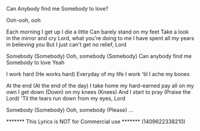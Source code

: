 Can
Anybody find me
Somebody to love?

Ooh-ooh, ooh

Each morning I get up I die a little
Can barely stand on my feet
Take a look in the mirror and cry
Lord, what you're doing to me
I have spent all my years in believing you
But I just can't get no relief, Lord

Somebody (Somebody)
Ooh, somebody (Somebody)
Can anybody find me
Somebody to love
Yeah

I work hard (He works hard)
Everyday of my life
I work 'til I ache my bones

At the end (At the end of the day)
I take home my hard-earned pay all on my own
I get down (Down) on my knees (Knees)
And I start to pray (Praise the Lord)
'Til the tears run down from my eyes, Lord

Somebody (Somebody)
Ooh, somebody (Please)
...

******* This Lyrics is NOT for Commercial use *******
(1409622338210)